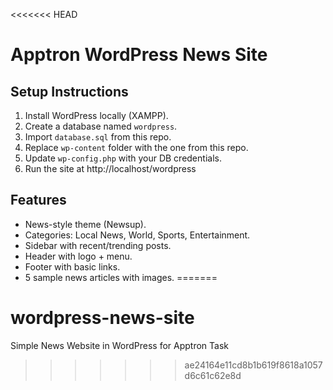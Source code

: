 <<<<<<< HEAD
# Apptron WordPress News Site

## Setup Instructions
1. Install WordPress locally (XAMPP).
2. Create a database named `wordpress`.
3. Import `database.sql` from this repo.
4. Replace `wp-content` folder with the one from this repo.
5. Update `wp-config.php` with your DB credentials.
6. Run the site at http://localhost/wordpress

## Features
- News-style theme (Newsup).
- Categories: Local News, World, Sports, Entertainment.
- Sidebar with recent/trending posts.
- Header with logo + menu.
- Footer with basic links.
- 5 sample news articles with images.
=======
# wordpress-news-site
Simple News Website in WordPress for Apptron Task
>>>>>>> ae24164e11cd8b1b619f8618a1057d6c61c62e8d
